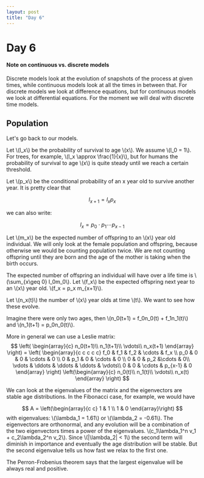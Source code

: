 ```yaml
---
layout: post
title: "Day 6"
---
```

<script src="https://cdn.mathjax.org/mathjax/latest/MathJax.js?config=TeX-AMS-MML_HTMLorMML" type="text/javascript"></script>

# Day 6

#### Note on continuous vs. discrete models

Discrete models look at the evolution of snapshots of the process at given times, while continuous models look at all the times in between that. For discrete models we look at difference equations, but for continuous models we look at differential equations. For the moment we will deal with discrete time models.

## Population

Let's go back to our models.

Let \\(l_x\\) be the probability of survival to age \\(x\\). We assume \\(l_0 = 1\\). For trees, for example, \\(l_x \approx \frac{1}{x}\\), but for humans the probability of survival to age \\(x\\) is quite steady until we reach a certain threshold.

Let \\(p_x\\) be the conditional probability of an x year old to survive another year. It is pretty clear that

$$l_{x+1} = l_xp_x$$

we can also write:

$$l_x = p_0\cdot p_1\cdots p_{x-1}$$

Let \\(m_x\\) be the expected number of offspring to an \\(x\\) year old individual. We will only look at the female population and offspring, because otherwise we would be counting population twice. We are not counting offspring until they are born and the age of the mother is taking when the birth occurs.

The expected number of offspring an individual will have over a life time is \\(\sum_{x\geq 0} l_0m_0\\). Let \\(f_x\\) be the expected offspring next year to an \\(x\\) year old. \\(f_x = p_x m_{x+1}\\).

Let \\(n_x(t)\\) the number of \\(x\\) year olds at time \\(t\\). We want to see how these evolve.

Imagine there were only two ages, then \\(n_0(t+1) = f_0n_0(t) + f_1n_1(t)\\) and \\(n_1(t+1) = p_0n_0(t)\\).

More in general we can use a Leslie matrix:
$$
\left(
\begin{array}{c}
n_0(t+1)\\
n_1(t+1)\\
\vdots\\
n_x(t+1)
\end{array}
\right) =
\left(
\begin{array}{c c c c c}
f_0 & f_1 & f_2 & \cdots & f_x \\
p_0 & 0 & 0 & \cdots & 0 \\
0 & p_1 & 0 & \cdots & 0 \\
0 & 0 & p_2 &\cdots & 0\\
\vdots & \ddots & \ddots & \ddots  & \vdots\\
0 & 0 & \cdots & p_{x-1} & 0
\end{array}
\right)
\left(\begin{array}{c}
n_0(t)\\
n_1(t)\\
\vdots\\
n_x(t)
\end{array}
\right)
$$

We can look at the eigenvalues of the matrix and the eigenvectors are stable age distributions. In the Fibonacci case, for example, we would have

$$
A = \left(\begin{array}{c c}
1 & 1 \\
1 & 0
\end{array}\right)
$$
with eigenvalues: \\(\lambda_1 = 1.61\\) or \\(\lambda_2 = -0.61\\). The eigenvectors are orthonormal, and any evolution will be a combination of the two eigenvectors times a power of the eigenvalues. \\(c_1\lambda_1^n v_1 + c_2\lambda_2^n v_2\\). Since \\(|\lambda_2| < 1\\) the second term will diminish in importance and eventually the age distribution will be stable. But the second eigenvalue tells us how fast we relax to the first one.

The Perron-Frobenius theorem says that the largest eigenvalue will be always real and positive.
